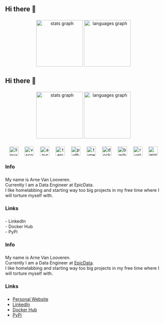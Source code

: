 <h2 align="left">Hi there 👋</h2>

###

<div align="center">
  <img src="https://github-readme-stats.vercel.app/api?username=arne-vl&hide_title=false&hide_rank=false&show_icons=true&include_all_commits=true&count_private=true&disable_animations=false&theme=dracula&locale=en&hide_border=false" height="150" alt="stats graph"  />
  <img src="https://github-readme-stats.vercel.app/api/top-langs?username=arne-vl&locale=en&hide_title=false&layout=compact&card_width=320&langs_count=5&theme=dracula&hide_border=false" height="150" alt="languages graph"  />
</div>

###

<h2 align="left">Hi there 👋</h2>

###

<div align="center">
  <img src="https://github-readme-stats.vercel.app/api?username=arne-vl&hide_title=false&hide_rank=false&show_icons=true&include_all_commits=true&count_private=true&disable_animations=false&theme=dracula&locale=en&hide_border=false" height="150" alt="stats graph"  />
  <img src="https://github-readme-stats.vercel.app/api/top-langs?username=arne-vl&locale=en&hide_title=false&layout=compact&card_width=320&langs_count=5&theme=dracula&hide_border=false" height="150" alt="languages graph"  />
</div>

###

<div align="center">
  <img src="https://cdn.jsdelivr.net/gh/devicons/devicon/icons/linux/linux-original.svg" height="30" alt="linux logo"  />
  <img width="12" />
  <img src="https://cdn.jsdelivr.net/gh/devicons/devicon/icons/vscode/vscode-original.svg" height="30" alt="vscode logo"  />
  <img width="12" />
  <img src="https://cdn.jsdelivr.net/gh/devicons/devicon/icons/azure/azure-original.svg" height="30" alt="azure logo"  />
  <img width="12" />
  <img src="https://cdn.jsdelivr.net/gh/devicons/devicon/icons/terraform/terraform-original.svg" height="30" alt="terraform logo"  />
  <img width="12" />
  <img src="https://cdn.jsdelivr.net/gh/devicons/devicon/icons/python/python-original.svg" height="30" alt="python logo"  />
  <img width="12" />
  <img src="https://cdn.jsdelivr.net/gh/devicons/devicon/icons/typescript/typescript-original.svg" height="30" alt="typescript logo"  />
  <img width="12" />
  <img src="https://cdn.jsdelivr.net/gh/devicons/devicon/icons/docker/docker-original.svg" height="30" alt="docker logo"  />
  <img width="12" />
  <img src="https://cdn.jsdelivr.net/gh/devicons/devicon/icons/bash/bash-original.svg" height="30" alt="bash logo"  />
  <img width="12" />
  <img src="https://cdn.jsdelivr.net/gh/devicons/devicon/icons/rust/rust-original.svg" height="30" alt="rust logo"  />
  <img width="12" />
  <img src="https://cdn.jsdelivr.net/gh/devicons/devicon/icons/wordpress/wordpress-original.svg" height="30" alt="wordpress logo"  />
</div>

###

<h3 align="left">Info</h3>

###

<p align="left">My name is Arne Van Looveren. <br>Currently I am a Data Engineer at EpicData.<br>I like homelabbing and starting way too big projects in my free time where I will torture myself with.</p>

###

<h3 align="left">Links</h3>

###

<p align="left">- LinkedIn<br>- Docker Hub<br>- PyPi</p>

###

###

<h3 align="left">Info</h3>

###

<p align="left">My name is Arne Van Looveren. <br>Currently I am a Data Engineer at <a href="www.epicdata.be" target="_blank">EpicData</a>.<br>I like homelabbing and starting way too big projects in my free time where I will torture myself with.</p>

###

<h3 align="left">Links</h3>

###

<ul>
  <li>
    <a href="https://arnevanlooveren.be/" target="_blank">Personal Website</a>
  </li>
  <li>
    <a href="https://www.linkedin.com/in/arne-van-looveren/" target="_blank">LinkedIn</a>
  </li>
  <li>
    <a href="https://hub.docker.com/u/arnevl" target="_blank">Docker Hub</a>
  </li>
  <li>
    <a href="https://pypi.org/user/arnevl/" target="_blank">PyPi</a>
  </li>
</ul>

###
